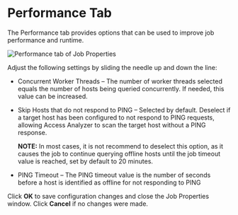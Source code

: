 # Performance Tab

The Performance tab provides options that can be used to improve job performance and runtime.

![Performance tab of Job Properties](/img/product_docs/accessanalyzer/accessanalyzer/enterpriseauditor/admin/jobs/job/properties/performance.png)

Adjust the following settings by sliding the needle up and down the line:

- Concurrent Worker Threads – The number of worker threads selected equals the number of hosts being queried concurrently. If needed, this value can be increased.
- Skip Hosts that do not respond to PING – Selected by default. Deselect if a target host has been configured to not respond to PING requests, allowing Access Analyzer to scan the target host without a PING response.

  __NOTE:__ In most cases, it is not recommend to deselect this option, as it causes the job to continue querying offline hosts until the job timeout value is reached, set by default to 20 minutes.
- PING Timeout – The PING timeout value is the number of seconds before a host is identified as offline for not responding to PING

Click __OK__ to save configuration changes and close the Job Properties window. Click __Cancel__ if no changes were made.
